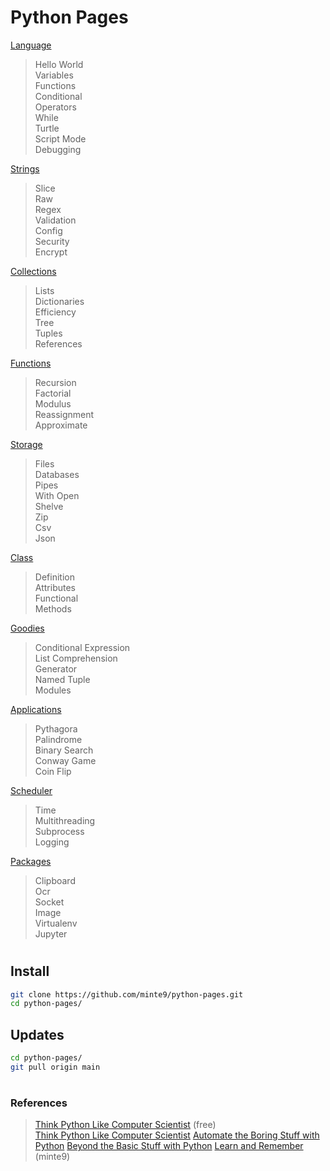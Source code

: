 # Python Pages

[Language](./main/language/)  
> Hello World  
> Variables  
> Functions  
> Conditional  
> Operators  
> While  
> Turtle  
> Script Mode  
> Debugging  

[Strings](./main/strings/)  
> Slice  
> Raw  
> Regex  
> Validation  
> Config  
> Security  
> Encrypt  

[Collections](./main/collections/)  
> Lists   
> Dictionaries  
> Efficiency  
> Tree  
> Tuples  
> References  

[Functions](./main/functions/)   
> Recursion    
> Factorial  
> Modulus  
> Reassignment  
> Approximate  

[Storage](./main/storage/)  
> Files   
> Databases  
> Pipes  
> With Open  
> Shelve  
> Zip  
> Csv  
> Json  

[Class](./main/class/)  
> Definition   
> Attributes  
> Functional  
> Methods  

[Goodies](./main/goodies/)   
> Conditional Expression    
> List Comprehension  
> Generator  
> Named Tuple  
> Modules  

[Applications](./main/applications/)  
> Pythagora   
> Palindrome  
> Binary Search  
> Conway Game  
> Coin Flip  

[Scheduler](./main/scheduler/)  
> Time   
> Multithreading  
> Subprocess  
> Logging  

[Packages](./main/packages/)  
> Clipboard   
> Ocr  
> Socket  
> Image  
> Virtualenv  
> Jupyter  

#

## Install

~~~sh
git clone https://github.com/minte9/python-pages.git
cd python-pages/
~~~

## Updates

~~~sh
cd python-pages/
git pull origin main
~~~

#

### References
> [Think Python Like Computer Scientist](https://greenteapress.com/thinkpython2/html/index.html) (free)  
> [Think Python Like Computer Scientist](https://www.amazon.com/Think-Python-Like-Computer-Scientist/dp/1491939362) 
> [Automate the Boring Stuff with Python](https://www.amazon.com/gp/product/B07VSXS4NK)
> [Beyond the Basic Stuff with Python](https://www.amazon.com/gp/product/B07S2N8Q48)
> [Learn and Remember](https://www.minte9.com) (minte9)  
